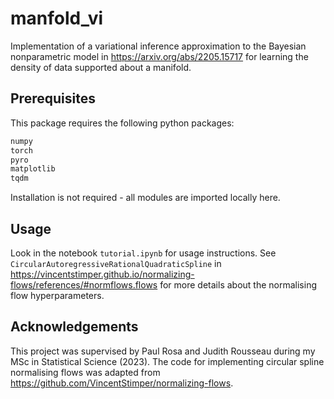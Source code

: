 # manfold_vi
Implementation of a variational inference approximation to the Bayesian nonparametric model in https://arxiv.org/abs/2205.15717 for learning the density of data supported about a manifold.

## Prerequisites

This package requires the following python packages:

```python
numpy
torch
pyro
matplotlib
tqdm
```

Installation is not required - all modules are imported locally here.

## Usage

Look in the notebook `tutorial.ipynb` for usage instructions. See `CircularAutoregressiveRationalQuadraticSpline` in https://vincentstimper.github.io/normalizing-flows/references/#normflows.flows for more details about the normalising flow hyperparameters.

## Acknowledgements

This project was supervised by Paul Rosa and Judith Rousseau during my MSc in Statistical Science (2023). The code for implementing circular spline normalising flows was adapted from https://github.com/VincentStimper/normalizing-flows.
